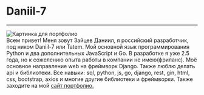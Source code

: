 # Daniil-7
--- 
![Картинка для портфолио](https://res.cloudinary.com/tatemmedia/image/upload/v1644736162/githubprofile.webp)
<br/>Всем привет! Меня зовут Зайцев Даниил, я  российский разработчик, под ником Daniil-7 или Tatem. Мой основной язык программирования  Python и два дополнительных JavaScript и Go. В разработке я уже 2.5 года, но к сожелению опыта работы в компании не имею(фриланс).
Моё основное направление web на фреймворк Django. Также люблю делать api и библиотеки. Все навыки: sql, python, js, go, django, rest, gin, html, css, bootstrap, axios и многие другие библиотеки и фреймворки.
Также заходите  на мой [сайт портфолио.](https://tatem.pythonanywhere.com)


